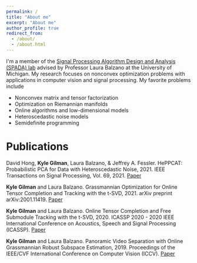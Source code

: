 ```yaml
---
permalink: /
title: "About me"
excerpt: "About me"
author_profile: true
redirect_from: 
  - /about/
  - /about.html
---
```


I'm a member of the [Signal Processing Algorithm Design and Analysis (SPADA) lab](https://web.eecs.umich.edu/~girasole/?page_id=235) advised by Professor Laura Balzano at the University of Michigan. My research focuses on nonconvex optimization problems with applications in computer vision and signal processing. My favorite problems include
<ul>
  <li>Nonconvex matrix and tensor factorization</li>
  <li>Optimization on Riemannian manifolds</li>
  <li>Online algorithms and low-dimensional models</li>
  <li>Heteroscedastic noise models</li>
  <li>Semidefinite programming</li>
</ul>

Publications
======
David Hong, <b>Kyle Gilman</b>, Laura Balzano, & Jeffrey A. Fessler. HePPCAT: Probabilistic PCA for Data with Heteroscedastic Noise, 2021. IEEE Transactions on Signal Processing, Vol. 69, 2021. [Paper](https://arxiv.org/abs/2101.03468)

<b>Kyle Gilman</b> and Laura Balzano.  Grassmannian Optimization for Online Tensor Completion and Tracking with the t-SVD, 2021. arXiv preprint arXiv:2001.11419. [Paper](https://arxiv.org/abs/2001.11419)

<b>Kyle Gilman</b> and Laura Balzano. Online Tensor Completion and Free Submodule Tracking with the t-SVD, 2020. ICASSP 2020 - 2020 IEEE International Conference on Acoustics, Speech and Signal Processing (ICASSP). [Paper](https://ieeexplore.ieee.org/document/9053199)

<b>Kyle Gilman</b> and Laura Balzano. Panoramic Video Separation with Online Grassmannian Robust Subspace Estimation, 2019. Proceedings of the IEEE/CVF International Conference on Computer Vision (ICCV). [Paper](https://ieeexplore.ieee.org/document/9022344)



